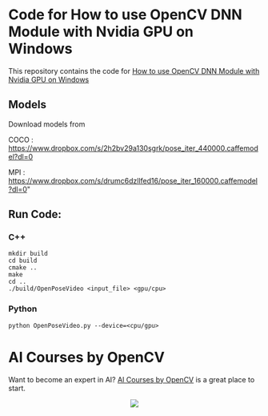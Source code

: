# Code for How to use OpenCV DNN Module with Nvidia GPU on Windows

This repository contains the code for [How to use OpenCV DNN Module with Nvidia GPU on Windows](https://www.learnopencv.com/how-to-use-opencv-dnn-module-with-nvidia-gpu-on-windows)

## Models
Download models from

COCO : https://www.dropbox.com/s/2h2bv29a130sgrk/pose_iter_440000.caffemodel?dl=0

MPI : https://www.dropbox.com/s/drumc6dzllfed16/pose_iter_160000.caffemodel?dl=0"

## Run Code:

### C++
```
mkdir build
cd build
cmake ..
make
cd ..
./build/OpenPoseVideo <input_file> <gpu/cpu>
```

### Python
```
python OpenPoseVideo.py --device=<cpu/gpu> 
```

# AI Courses by OpenCV

Want to become an expert in AI? [AI Courses by OpenCV](https://opencv.org/courses/) is a great place to start. 

<a href="https://opencv.org/courses/">
<p align="center"> 
<img src="https://www.learnopencv.com/wp-content/uploads/2020/04/AI-Courses-By-OpenCV-Github.png">
</p>
</a>
